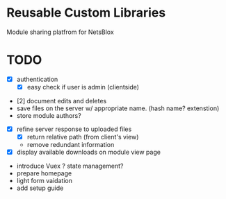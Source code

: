 # Reusable Custom Libraries

Module sharing platfrom for NetsBlox

# TODO
- [x] authentication
  - [x] easy check if user is admin (clientside)
- [2] document edits and deletes
- save files on the server w/ appropriate name. (hash name? extenstion)
- store module authors?
- [x] refine server response to uploaded files
  - [x] return relative path (from client's view)
  - remove redundant information
- [x] display available downloads on module view page
- introduce Vuex ? state management?
- prepare homepage
- light form vaidation
- add setup guide
